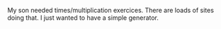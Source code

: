 My son needed times/multiplication exercices. There are loads of sites doing that. I just wanted to have a simple generator.
